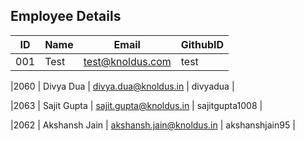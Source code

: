 Employee Details
-----------------

| ID | Name | Email | GithubID |
|----|------|-------|----------|
|001    | Test     | test@knoldus.com      |test          |

|2060	| Divya Dua	| divya.dua@knoldus.in	| divyadua	|

|2063   | Sajit Gupta | sajit.gupta@knoldus.in  | sajitgupta1008  |

|2062 | Akshansh Jain | akshansh.jain@knoldus.in | akshanshjain95 |

